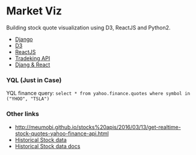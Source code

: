 Market Viz
===

Building stock quote visualization using D3, ReactJS and Python2.

- [Django](https://www.djangoproject.com/)
- [D3](https://d3js.org)
- [ReactJS](https://facebook.github.io/react/)
- [Tradeking API](https://developers.tradeking.com)
- [Djang & React](http://gregblogs.com/how-django-reactjs-and-browserify/)

### YQL (Just in Case)

YQL finance query: `select * from yahoo.finance.quotes where symbol in ("YHOO", "TSLA")`

### Other links
- http://meumobi.github.io/stocks%20apis/2016/03/13/get-realtime-stock-quotes-yahoo-finance-api.html
- [Historical Stock data](https://quantquote.com/historical-stock-data)
- [Historical Stock data docs](https://quantquote.com/docs/QuantQuote_Minute.pdf)


